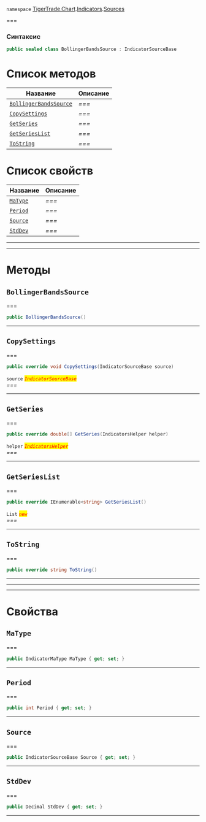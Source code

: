 
`namespace` [TigerTrade.Chart](../../../TigerTrade.Chart.md).[Indicators](../../../TigerTrade.Chart/Indicators.md).[Sources](../../../TigerTrade.Chart/Indicators/Sources.md)


===

### Синтаксис
```csharp
public sealed class BollingerBandsSource : IndicatorSourceBase
```


# Список методов
| Название | Описание |
| --- | --- |
| [`BollingerBandsSource`](#method-bollingerbandssource) | *===* |
| [`CopySettings`](#method-copysettings) | *===* |
| [`GetSeries`](#method-getseries) | *===* |
| [`GetSeriesList`](#method-getserieslist) | *===* |
| [`ToString`](#method-tostring) | *===* |

# Список свойств
| Название | Описание |
| --- | --- |
| [`MaType`](#property-matype) | *===* |
| [`Period`](#property-period) | *===* |
| [`Source`](#property-source) | *===* |
| [`StdDev`](#property-stddev) | *===* |





***  
***  
# Методы

## `BollingerBandsSource`<a href="method-bollingerbandssource" id="method-bollingerbandssource"></a>
===
```csharp
public BollingerBandsSource()
```

***  

## `CopySettings`<a href="method-copysettings" id="method-copysettings"></a>
===
```csharp
public override void CopySettings(IndicatorSourceBase source)
```

`source` <mark style="color:red;">*`IndicatorSourceBase`*</mark>  
 *===*  


***  

## `GetSeries`<a href="method-getseries" id="method-getseries"></a>
===
```csharp
public override double[] GetSeries(IndicatorsHelper helper)
```
`helper` <mark style="color:red;">*`IndicatorsHelper`*</mark>  
 *===*  


***  

## `GetSeriesList`<a href="method-getserieslist" id="method-getserieslist"></a>
===
```csharp
public override IEnumerable<string> GetSeriesList()
```
`List` <mark style="color:red;">*`new`*</mark>  
 *===*  


***  

## `ToString`<a href="method-tostring" id="method-tostring"></a>
===
```csharp
public override string ToString()
```

***  
***  
 ***  
# Свойства

## `MaType`<a href="property-matype" id="property-matype"></a>
===
```csharp
public IndicatorMaType MaType { get; set; }
```  
***

## `Period`<a href="property-period" id="property-period"></a>
===
```csharp
public int Period { get; set; }
```  
***

## `Source`<a href="property-source" id="property-source"></a>
===
```csharp
public IndicatorSourceBase Source { get; set; }
```  
***

## `StdDev`<a href="property-stddev" id="property-stddev"></a>
===
```csharp
public Decimal StdDev { get; set; }
```  
***

